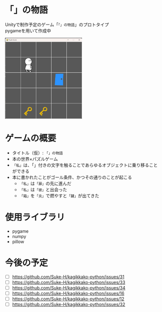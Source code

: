 # 「」の物語

Unityで制作予定のゲーム「`「」の物語`」のプロトタイプ  
pygameを用いて作成中

<img src="sample/screenshot.png" width="50%">


# ゲームの概要

- タイトル（仮）: `「」の物語`
- 本の世界×パズルゲーム
- `「私」`は、「」付きの文字を触ることであらゆるオブジェクトに乗り移ることができる
- 本に書かれたことがゴール条件、かつその通りのことが起こる
  - `「私」`は`「扉」`の先に進んだ
  - `「私」`は`「彼」`と出会った
  - `「箱」`を`「炎」`で燃やすと`「鍵」`が出てきた

# 使用ライブラリ
- pygame
- numpy
- pillow

# 今後の予定
- [ ] https://github.com/Suke-H/kagikkako-python/issues/31
- [ ] https://github.com/Suke-H/kagikkako-python/issues/33
- [ ] https://github.com/Suke-H/kagikkako-python/issues/34
- [ ] https://github.com/Suke-H/kagikkako-python/issues/16
- [ ] https://github.com/Suke-H/kagikkako-python/issues/12
- [ ] https://github.com/Suke-H/kagikkako-python/issues/32
